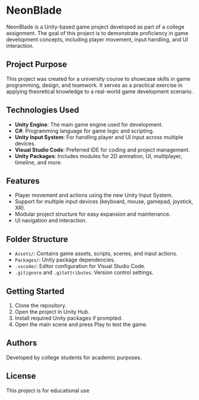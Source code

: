 # NeonBlade

NeonBlade is a Unity-based game project developed as part of a college assignment. The goal of this project is to demonstrate proficiency in game development concepts, including player movement, input handling, and UI interaction.

## Project Purpose

This project was created for a university course to showcase skills in game programming, design, and teamwork. It serves as a practical exercise in applying theoretical knowledge to a real-world game development scenario.

## Technologies Used

- **Unity Engine**: The main game engine used for development.
- **C#**: Programming language for game logic and scripting.
- **Unity Input System**: For handling player and UI input across multiple devices.
- **Visual Studio Code**: Preferred IDE for coding and project management.
- **Unity Packages**: Includes modules for 2D animation, UI, multiplayer, timeline, and more.

## Features

- Player movement and actions using the new Unity Input System.
- Support for multiple input devices (keyboard, mouse, gamepad, joystick, XR).
- Modular project structure for easy expansion and maintenance.
- UI navigation and interaction.

## Folder Structure

- `Assets/`: Contains game assets, scripts, scenes, and input actions.
- `Packages/`: Unity package dependencies.
- `.vscode/`: Editor configuration for Visual Studio Code.
- `.gitignore` and `.gitattributes`: Version control settings.

## Getting Started

1. Clone the repository.
2. Open the project in Unity Hub.
3. Install required Unity packages if prompted.
4. Open the main scene and press Play to test the game.

## Authors

Developed by college students for academic purposes.

## License

This project is for educational use
